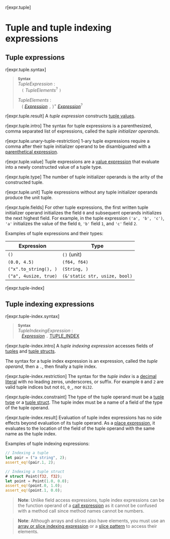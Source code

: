 r[expr.tuple]
# Tuple and tuple indexing expressions

## Tuple expressions

r[expr.tuple.syntax]
> **<sup>Syntax</sup>**\
> _TupleExpression_ :\
> &nbsp;&nbsp; `(` _TupleElements_<sup>?</sup> `)`
>
> _TupleElements_ :\
> &nbsp;&nbsp; ( [_Expression_] `,` )<sup>+</sup> [_Expression_]<sup>?</sup>

r[expr.tuple.result]
A *tuple expression* constructs [tuple values][tuple type].

r[expr.tuple.intro]
The syntax for tuple expressions is a parenthesized, comma separated list of expressions, called the *tuple initializer operands*.

r[expr.tuple.unary-tuple-restriction]
1-ary tuple expressions require a comma after their tuple initializer operand to be disambiguated with a [parenthetical expression].

r[expr.tuple.value]
Tuple expressions are a [value expression] that evaluate into a newly constructed value of a tuple type.

r[expr.tuple.type]
The number of tuple initializer operands is the arity of the constructed tuple.

r[expr.tuple.unit]
Tuple expressions without any tuple initializer operands produce the unit tuple.

r[expr.tuple.fields]
For other tuple expressions, the first written tuple initializer operand initializes the field `0` and subsequent operands initializes the next highest field.
For example, in the tuple expression `('a', 'b', 'c')`, `'a'` initializes the value of the field `0`, `'b'` field `1`, and `'c'` field `2`.

Examples of tuple expressions and their types:

| Expression           | Type         |
| -------------------- | ------------ |
| `()`                 | `()` (unit)  |
| `(0.0, 4.5)`         | `(f64, f64)` |
| `("x".to_string(), )` | `(String, )`  |
| `("a", 4usize, true)`| `(&'static str, usize, bool)` |

r[expr.tuple-index]
## Tuple indexing expressions

r[expr.tuple-index.syntax]
> **<sup>Syntax</sup>**\
> _TupleIndexingExpression_ :\
> &nbsp;&nbsp; [_Expression_] `.` [TUPLE_INDEX]

r[expr.tuple-index.intro]
A *tuple indexing expression* accesses fields of [tuples][tuple type] and [tuple structs][tuple struct].

The syntax for a tuple index expression is an expression, called the *tuple operand*, then a `.`, then finally a tuple index.

r[expr.tuple-index.restriction]
The syntax for the *tuple index* is a [decimal literal] with no leading zeros, underscores, or suffix.
For example `0` and `2` are valid tuple indices but not `01`, `0_`, nor `0i32`.

r[expr.tuple-index.constraint]
The type of the tuple operand must be a [tuple type] or a [tuple struct].
The tuple index must be a name of a field of the type of the tuple operand.

r[expr.tuple-index.result]
Evaluation of tuple index expressions has no side effects beyond evaluation of its tuple operand.
As a [place expression], it evaluates to the location of the field of the tuple operand with the same name as the tuple index.

Examples of tuple indexing expressions:

```rust
// Indexing a tuple
let pair = ("a string", 2);
assert_eq!(pair.1, 2);

// Indexing a tuple struct
# struct Point(f32, f32);
let point = Point(1.0, 0.0);
assert_eq!(point.0, 1.0);
assert_eq!(point.1, 0.0);
```

> **Note**: Unlike field access expressions, tuple index expressions can be the function operand of a [call expression] as it cannot be confused with a method call since method names cannot be numbers.

> **Note**: Although arrays and slices also have elements, you must use an [array or slice indexing expression] or a [slice pattern] to access their elements.

[_Expression_]: ../expressions.md
[array or slice indexing expression]: array-expr.md#array-and-slice-indexing-expressions
[call expression]: ./call-expr.md
[decimal literal]: ../tokens.md#integer-literals
[field access expressions]: ./field-expr.html#field-access-expressions
[operands]: ../expressions.md
[parenthetical expression]: grouped-expr.md
[place expression]: ../expressions.md#place-expressions-and-value-expressions
[slice pattern]: ../patterns.md#slice-patterns
[tuple type]: ../types/tuple.md
[tuple struct]: ../types/struct.md
[TUPLE_INDEX]: ../tokens.md#tuple-index
[value expression]: ../expressions.md#place-expressions-and-value-expressions

